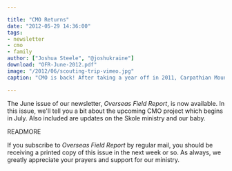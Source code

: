 ```yaml
---

title: "CMO Returns"
date: "2012-05-29 14:36:00"
tags:
- newsletter
- cmo
- family
author: ["Joshua Steele", "@joshukraine"]
download: "OFR-June-2012.pdf"
image: "/2012/06/scouting-trip-vimeo.jpg"
caption: "CMO is back! After taking a year off in 2011, Carpathian Mountain Outreach 2012 is set to begin on July 1, just one month away."

---
```


The June issue of our newsletter, *Overseas Field Report*, is now available. In this issue, we'll tell you a bit about the upcoming CMO project which begins in July. Also included are updates on the Skole ministry and our baby.

READMORE

If you subscribe to *Overseas Field Report* by regular mail, you should be receiving a printed copy of this issue in the next week or so. As always, we greatly appreciate your prayers and support for our ministry.
